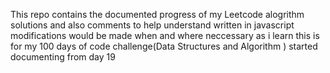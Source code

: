 This repo contains the documented progress of my Leetcode alogrithm solutions
and also comments to help understand
written in javascript
modifications would be made when and where neccessary as i learn
this is for my 100 days of code challenge(Data Structures and Algorithm )
started documenting from day 19

